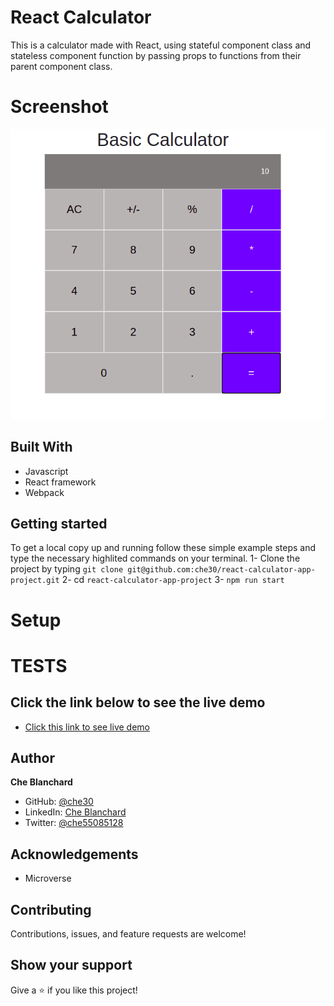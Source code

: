 
# React Calculator
This is a calculator made with React, using stateful component class and stateless component function by passing props to functions from their parent component class.

# Screenshot
![screenshot](./public/img/react_calculator.png)
## Built With
- Javascript
- React framework
- Webpack

## Getting started
   To get a local copy up and running follow these simple example steps and type the necessary  highlited commands on your terminal.
  1- Clone the project by typing `git clone git@github.com:che30/react-calculator-app-project.git` 
  2- cd `react-calculator-app-project`
  3- `npm run start`
# Setup
  
# TESTS


## Click the link below to see the live demo
- [Click this link to see live demo](https://react-calculator-app-project.herokuapp.com/)

## Author
**Che Blanchard**
- GitHub: [@che30](https://github.com/che30)
- LinkedIn: [Che Blanchard](https://www.linkedin.com/in/che-nsoh-9455271b0/)
- Twitter: [@che55085128](https://twitter.com/che55085128)
## Acknowledgements
- Microverse
##  Contributing

Contributions, issues, and feature requests are welcome!

## Show your support

Give a ⭐️ if you like this project!
